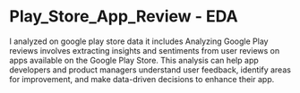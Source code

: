 # Play_Store_App_Review - EDA
I analyzed on google play store data it includes Analyzing Google Play reviews involves extracting insights and sentiments from user reviews on apps available on the Google Play Store. This analysis can help app developers and product managers understand user feedback, identify areas for improvement, and make data-driven decisions to enhance their app.
